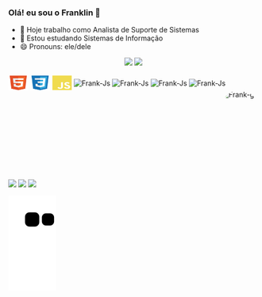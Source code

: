 ### Olá! eu sou o Franklin 👋

- 🔭 Hoje trabalho como Analista de Suporte de Sistemas
- 🌱 Estou estudando Sistemas de Informação
- 😄 Pronouns: ele/dele

<div align="center">
  <img height="150em" src="https://github-readme-stats.vercel.app/api?username=franklindrw&show_icons=true&theme=tokyonight&include_all_commits=true&count_private=true"/>
  <img height="150em" src="https://github-readme-stats.vercel.app/api/top-langs/?username=franklindrw&layout=compact&langs_count=7&theme=tokyonight"/>
</div>
  
<div style="display: inline-block"><br>
  <img align="center" alt="Frank-HTML" height="30" width="40" src="https://raw.githubusercontent.com/devicons/devicon/master/icons/html5/html5-original.svg">
  <img align="center" alt="Frank-CSS" height="30" width="40" src="https://raw.githubusercontent.com/devicons/devicon/master/icons/css3/css3-original.svg">
  <img align="center" alt="Frank-Js" height="30" width="40" src="https://raw.githubusercontent.com/devicons/devicon/master/icons/javascript/javascript-plain.svg">
  <img align="center" alt="Frank-Js" height="70" width="50" src="https://cdn.jsdelivr.net/gh/devicons/devicon/icons/php/php-plain.svg">
  <img align="center" alt="Frank-Js" height="70" width="50" src="https://cdn.jsdelivr.net/gh/devicons/devicon/icons/mysql/mysql-original-wordmark.svg">
  <img align="center" alt="Frank-Js" height="100" width="60" src="https://cdn.jsdelivr.net/gh/devicons/devicon/icons/oracle/oracle-original.svg" />
  <img align="center" alt="Frank-Js" height="30" width="40" src="https://cdn.jsdelivr.net/gh/devicons/devicon/icons/photoshop/photoshop-line.svg" />
  <img align="right" alt="Frank-gif" height="150" style="border-radius:50px;" src="https://media.discordapp.net/attachments/821520640783417356/894311528214454294/GLITCH_20211003164736.gif">
</div>

  ##
  
<div>
   <a href="https://www.linkedin.com/in/franklindrw" target="_blank"><img src="https://img.shields.io/badge/-LinkedIn-%230077B5?style=for-the-badge&logo=linkedin&logoColor=white" target="_blank"></a> 
  <a href = "mailto:franklindrw@gmail.com"><img src="https://img.shields.io/badge/-Gmail-%23333?style=for-the-badge&logo=gmail&logoColor=white" target="_blank"></a>
  <a href="https://www.instagram.com/franklindrw" target="_blank"><img src="https://img.shields.io/badge/-Instagram-%23E4405F?style=for-the-badge&logo=instagram&logoColor=white" target="_blank"></a>
  
 ![Snake animation](https://github.com/franklindrw/franklindrw/blob/output/github-contribution-grid-snake.svg) 
 
</div>
